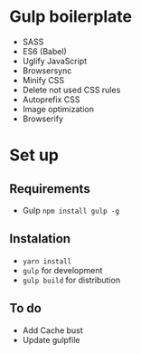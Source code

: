 # Gulp boilerplate
- SASS
- ES6 (Babel)
- Uglify JavaScript
- Browsersync
- Minify CSS
- Delete not used CSS rules
- Autoprefix CSS
- Image optimization
- Browserify

# Set up

## Requirements  
- Gulp `npm install gulp -g`

## Instalation 

- `yarn install`
- `gulp` for development
- `gulp build` for distribution

## To do 

- Add Cache bust
- Update gulpfile
